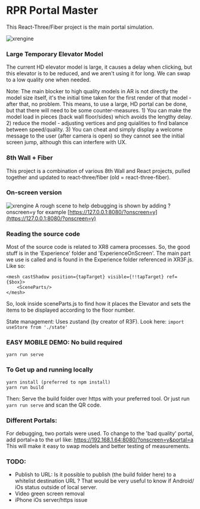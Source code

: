 # RPR Portal Master

This React-Three/Fiber project is the main portal simulation.

![xrengine](./src/images/elevator)
 
###  Large Temporary Elevator Model 
The current HD elevator model is large, it causes a delay when clicking, but this elevator is to be reduced, and we aren't using it for long. We can swap to a low quality one when needed.

Note:  The main blocker to high quality models in AR is not directly the model size itself, it's the initial time taken for the first render of that model - after that, no problem.  This means, to use a large, HD portal can be done, but that there will need to be some counter-measures.  1)  You can make the model load in pieces (back wall floor/sides) which avoids the lengthy delay. 2) reduce the model - adjusting vertices and png quialities to find balance between speed/quality.  3)  You can cheat and simply display a welcome message to the user (after camera is open) so they cannot see the initial screen jump, although this can interfere with UX.

###  8th Wall + Fiber
This project is a combination of various 8th Wall and React projects, pulled together and updated to react-three/fiber (old = react-three-fiber).   

###  On-screen version
![xrengine](src/images/Screenshot.png)
A rough scene to help debugging is shown by adding ?onscreen=y  for example  [https://127.0.0.1:8080/?onscreen=y](https://127.0.0.1:8080/?onscreen=y)  

###  Reading the source code

Most of the source code is related to XR8 camera processes.  So, the good stuff is in the 'Experience' folder and 'ExperienceOnScreen'.  The main part we use is called <SceneParts> and is found in the Experience folder referenced in XR3F.js.  Like so:

```
<mesh castShadow position={tapTarget} visible={!!tapTarget} ref={$box}>  
    <SceneParts/>   
</mesh> 
```

So, look inside sceneParts.js to find how it places the Elevator and sets the items to be displayed according to the floor number.

State management:  Uses zustand (by creator of R3F).  Look here: ```import useStore from './state'```

###  EASY MOBILE DEMO: No build required 

```
yarn run serve

```

###  To Get up and running locally

```
yarn install (preferred to npm install)
yarn run build 
```
Then:  Serve the build folder over https with your preferred tool. Or just run ```yarn run serve``` and scan the QR code.

### Different Portals:  
For debugging, two portals were used.  To change to the 'bad quality' portal, add portal=a to the url like: https://192.168.1.64:8080/?onscreen=y&portal=a
This will make it easy to swap models and better testing of measurements.  


### TODO:  
- Publish to URL:  Is it possible to publish (the build folder here) to a whitelist destination URL ?  That would be very useful to know if Android/ iOs status outside of local server.
- Video green screen removal
- iPhone iOs server/https issue 



